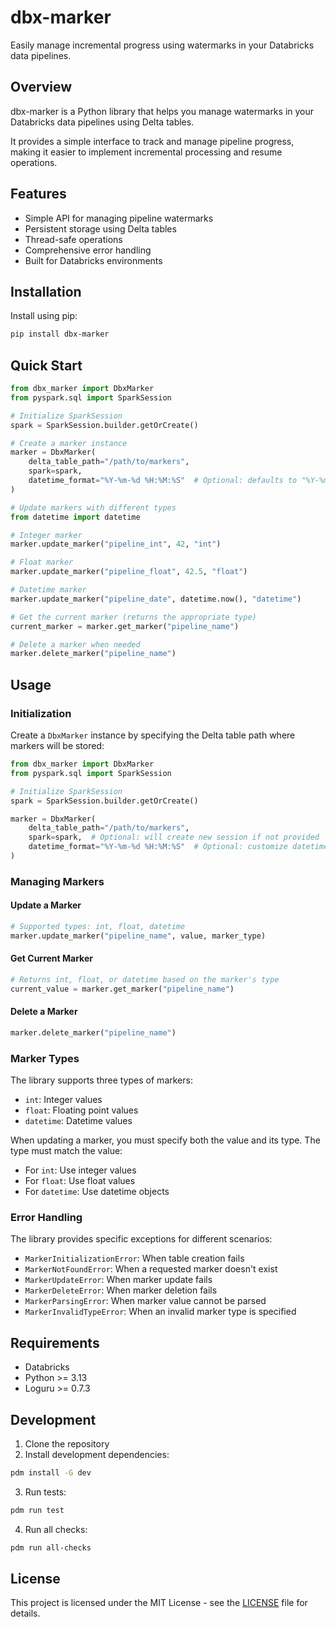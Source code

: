 # dbx-marker

Easily manage incremental progress using watermarks in your Databricks data pipelines.

## Overview

dbx-marker is a Python library that helps you manage watermarks in your Databricks data pipelines using Delta tables.

It provides a simple interface to track and manage pipeline progress, making it easier to implement incremental processing and resume operations.

## Features

- Simple API for managing pipeline watermarks
- Persistent storage using Delta tables
- Thread-safe operations
- Comprehensive error handling
- Built for Databricks environments

## Installation

Install using pip:

```bash
pip install dbx-marker
```

## Quick Start

```python
from dbx_marker import DbxMarker
from pyspark.sql import SparkSession

# Initialize SparkSession
spark = SparkSession.builder.getOrCreate()

# Create a marker instance
marker = DbxMarker(
    delta_table_path="/path/to/markers",
    spark=spark,
    datetime_format="%Y-%m-%d %H:%M:%S"  # Optional: defaults to "%Y-%m-%d %H:%M:%S"
)

# Update markers with different types
from datetime import datetime

# Integer marker
marker.update_marker("pipeline_int", 42, "int")

# Float marker
marker.update_marker("pipeline_float", 42.5, "float")

# Datetime marker
marker.update_marker("pipeline_date", datetime.now(), "datetime")

# Get the current marker (returns the appropriate type)
current_marker = marker.get_marker("pipeline_name")

# Delete a marker when needed
marker.delete_marker("pipeline_name")
```

## Usage

### Initialization

Create a `DbxMarker` instance by specifying the Delta table path where markers will be stored:

```python
from dbx_marker import DbxMarker
from pyspark.sql import SparkSession

# Initialize SparkSession
spark = SparkSession.builder.getOrCreate()

marker = DbxMarker(
    delta_table_path="/path/to/markers",
    spark=spark,  # Optional: will create new session if not provided
    datetime_format="%Y-%m-%d %H:%M:%S"  # Optional: customize datetime format
)
```

### Managing Markers

#### Update a Marker
```python
# Supported types: int, float, datetime
marker.update_marker("pipeline_name", value, marker_type)
```

#### Get Current Marker
```python
# Returns int, float, or datetime based on the marker's type
current_value = marker.get_marker("pipeline_name")
```

#### Delete a Marker
```python
marker.delete_marker("pipeline_name")
```

### Marker Types

The library supports three types of markers:
- `int`: Integer values
- `float`: Floating point values
- `datetime`: Datetime values

When updating a marker, you must specify both the value and its type. The type must match the value:
- For `int`: Use integer values
- For `float`: Use float values
- For `datetime`: Use datetime objects

### Error Handling

The library provides specific exceptions for different scenarios:

- `MarkerInitializationError`: When table creation fails
- `MarkerNotFoundError`: When a requested marker doesn't exist
- `MarkerUpdateError`: When marker update fails
- `MarkerDeleteError`: When marker deletion fails
- `MarkerParsingError`: When marker value cannot be parsed
- `MarkerInvalidTypeError`: When an invalid marker type is specified

## Requirements

- Databricks
- Python >= 3.13
- Loguru >= 0.7.3

## Development

1. Clone the repository
2. Install development dependencies:
```bash
pdm install -G dev
```

3. Run tests:
```bash
pdm run test
```

4. Run all checks:
```bash
pdm run all-checks
```

## License

This project is licensed under the MIT License - see the [LICENSE](LICENSE) file for details.

